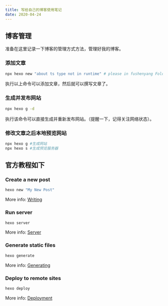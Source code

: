 ```yaml
---
title: 写给自己的博客使用笔记
date: 2020-04-24
---
```


## 博客管理

准备在这里记录一下博客的管理方式方法，管理好我的博客。

### 添加文章

``` bash
npx hexo new "about ts type not in runtime" # please in fushenyang Folder
```

执行以上命令可以添加文章，然后就可以撰写文章了。

### 生成并发布网站

``` bash
npx hexo g -d
```

执行该命令可以直接生成并重新发布网站。（提醒一下，记得关注网络状态）。

### 修改文章之后本地预览网站

``` bash
npx hexo g #生成网站
npx hexo s #生成预览服务器
```

## 官方教程如下

### Create a new post

``` bash
hexo new "My New Post"
```

More info: [Writing](https://hexo.io/docs/writing.html)

### Run server

``` bash
hexo server
```

More info: [Server](https://hexo.io/docs/server.html)

### Generate static files

``` bash
hexo generate
```

More info: [Generating](https://hexo.io/docs/generating.html)

### Deploy to remote sites

``` bash
hexo deploy
```

More info: [Deployment](https://hexo.io/docs/one-command-deployment.html)
